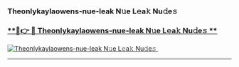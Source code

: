 ### Theonlykaylaowens-nue-leak N𝚞e L𝚎a𝚔 Nu𝚍e𝚜   

### [ **🔗👉 🔴 Theonlykaylaowens-nue-leak N𝚞e L𝚎a𝚔 Nu𝚍e𝚜 **](https://taap.it/xNRuk4)  

[![Theonlykaylaowens-nue-leak N𝚞e L𝚎a𝚔 Nu𝚍e𝚜 ](https://i.imgur.com/0qMVB7G.gif)](https://taap.it/xNRuk4)  

___  
